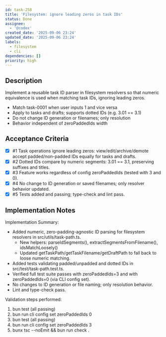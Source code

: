 ```yaml
---
id: task-258
title: 'Filesystem: ignore leading zeros in task IDs'
status: Done
assignee:
  - '@codex'
created_date: '2025-09-06 23:24'
updated_date: '2025-09-06 23:24'
labels:
  - filesystem
  - cli
dependencies: []
priority: high
---
```


## Description

Implement a reusable task ID parser in filesystem resolvers so that numeric equivalence is used when matching task IDs, ignoring leading zeros.

- Match task-0001 when user inputs 1 and vice versa
- Apply to tasks and drafts; supports dotted IDs (e.g. 3.01 == 3.1)
- Do not change ID generation or filenames; only resolution
- Behavior independent of zeroPaddedIds width

## Acceptance Criteria
<!-- AC:BEGIN -->
- [x] #1 Task operations ignore leading zeros: view/edit/archive/demote accept padded/non-padded IDs equally for tasks and drafts.
- [x] #2 Dotted IDs compare by numeric segments: 3.01 == 3.1, preserving suffixes and titles.
- [x] #3 Feature works regardless of config zeroPaddedIds (tested with 3 and 0).
- [x] #4 No change to ID generation or saved filenames; only resolver behavior updated.
- [x] #5 Tests added and passing; type-check and lint pass.
<!-- AC:END -->


## Implementation Notes

Implementation Summary:

- Added numeric, zero-padding-agnostic ID parsing for filesystem resolvers in src/utils/task-path.ts.
  - New helpers: parseIdSegments(), extractSegmentsFromFilename(), idsMatchLoosely()
  - Updated getTaskPath/getTaskFilename/getDraftPath to fall back to loose numeric matching.
- Added tests validating padded/unpadded and dotted IDs in src/test/task-path.test.ts.
- Verified full test suite passes with zeroPaddedIds=3 and with zeroPaddedIds=0 (via CLI config set).
- No changes to ID generation or file naming; only resolution behavior.
- Lint and type-check pass.

Validation steps performed:
1) bun test (all passing)
2) bun run cli config set zeroPaddedIds 0
3) bun test (all passing)
4) bun run cli config set zeroPaddedIds 3
5) bunx tsc --noEmit && bun run check .
